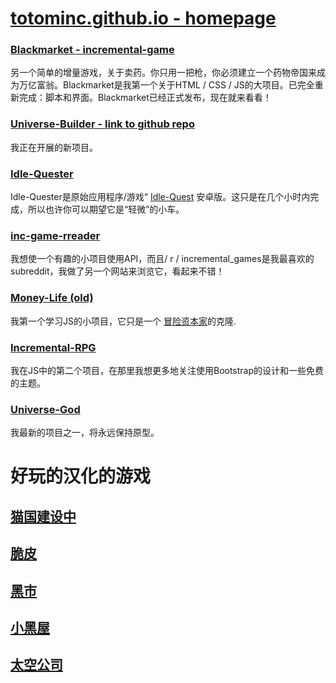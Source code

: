 # [totominc.github.io - homepage](http://totominc.github.io/)

### [Blackmarket - incremental-game](http://totominc.github.io/blackmarket)
另一个简单的增量游戏，关于卖药。你只用一把枪，你必须建立一个药物帝国来成为万亿富翁。Blackmarket是我第一个关于HTML / CSS / JS的大项目。已完全重新完成：脚本和界面。Blackmarket已经正式发布，现在就来看看！

### [Universe-Builder - link to github repo](https://github.com/TotomInc/universe-builder)
我正在开展的新项目。

### [Idle-Quester](http://totominc.github.io/idle-quester)
Idle-Quester是原始应用程序/游戏“ [Idle-Quest](https://play.google.com/store/apps/details?id=com.topcog.idlequest.android) 安卓版。这只是在几个小时内完成，所以也许你可以期望它是“轻微”的小车。

### [inc-game-rreader](http://totominc.github.io/inc-games-rreader)
我想使一个有趣的小项目使用API​​，而且/ r / incremental_games是我最喜欢的subreddit，我做了另一个网站来浏览它，看起来不错！

### [Money-Life (old)](http://totominc.github.io/moneylife/old/)
我第一个学习JS的小项目，它只是一个 [冒险资本家](http://www.kongregate.com/games/hyperhippogames/adventure-capitalist)的克隆.

### [Incremental-RPG](http://totominc.github.io/incremental-rpg)
我在JS中的第二个项目，在那里我想更多地关注使用Bootstrap的设计和一些免费的主题。

### [Universe-God](http://totominc.github.io/universe-god)
我最新的项目之一，将永远保持原型。

# 好玩的汉化的游戏
## [猫国建设中](https://zhaolinxu.github.io/cat-zh/)
## [脆皮](https://zhaolinxu.github.io/cuipi/)
## [黑市](https://zhaolinxu.github.io/games/blackmarket/)
## [小黑屋](https://zhaolinxu.github.io/adarkroom/)
## [太空公司](https://zhaolinxu.github.io/SpaceCompany/)


